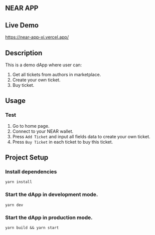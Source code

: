 ## NEAR APP


## Live Demo

https://near-app-xi.vercel.app/

## Description

This is a demo dApp where user can:

1. Get all tickets from authors in marketplace.
2. Create your own ticket.
3. Buy ticket.

## Usage

### Test

1. Go to home page.
2. Connect to your NEAR wallet.
3. Press `Add Ticket` and input all fields data to create your own ticket.
4. Press `Buy Ticket` in each ticket to buy this ticket.

## Project Setup

### Install dependencies

`yarn install`

### Start the dApp in development mode.

`yarn dev`

### Start the dApp in production mode.

`yarn build && yarn start`